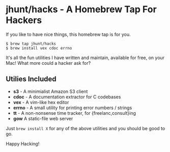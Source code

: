 jhunt/hacks - A Homebrew Tap For Hackers
========================================

If you like to have nice things, this homebrew tap is for you.

    $ brew tap jhunt/hacks
    $ brew install vex cdoc errno

It's all the fun utilities I have written and maintain, available
for free, on your Mac!  What more could a hacker ask for?

Utilies Included
----------------

- **s3** - A minimialist Amazon S3 client
- **cdoc** - A documentation extractor for C codebases
- **vex** - A vim-like hex editor
- **errno** - A small utility for printing error numbers / strings
- **tt** - A non-nonsense time tracker, for {freelanc,consult}ing
- **gow** A static-file web server

Just `brew install X` for any of the above utilities and you
should be good to go.

Happy Hacking!
